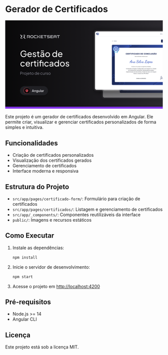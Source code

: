 
# Gerador de Certificados

![Thumbnail](public/Thumbnail.png)

Este projeto é um gerador de certificados desenvolvido em Angular. Ele permite criar, visualizar e gerenciar certificados personalizados de forma simples e intuitiva.

## Funcionalidades
- Criação de certificados personalizados
- Visualização dos certificados gerados
- Gerenciamento de certificados
- Interface moderna e responsiva

## Estrutura do Projeto
- `src/app/pages/certificado-form/`: Formulário para criação de certificados
- `src/app/pages/certificados/`: Listagem e gerenciamento de certificados
- `src/app/_components/`: Componentes reutilizáveis da interface
- `public/`: Imagens e recursos estáticos

## Como Executar
1. Instale as dependências:
   ```bash
   npm install
   ```
2. Inicie o servidor de desenvolvimento:
   ```bash
   npm start
   ```
3. Acesse o projeto em [http://localhost:4200](http://localhost:4200)

## Pré-requisitos
- Node.js >= 14
- Angular CLI

## Licença
Este projeto está sob a licença MIT.
